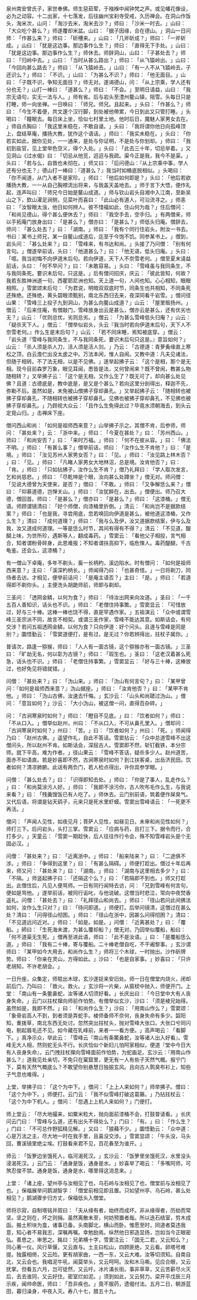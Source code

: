 泉州南安曾氏子，家世奉佛。师生惡茹荤，于襁褓中闻钟梵之声。或见幡花像设，必为之动容。十二出家，十七落发，后往幽州宝刹寺受戒，久历禅会。在洞山作饭头，淘米次，山问：​「淘沙去米，淘米去沙？​」师曰：​「沙米一时去。​」山曰：​「大众吃个甚么？​」师遂覆却米盆。山曰：​「据子因缘，合在德山。​」洞山一日问师：​「作甚么来？​」师曰：​「斫槽来。​」山曰：​「几斧斫成？​」师曰：​「一斧斫成。​」山曰：​「犹是这边事。那边事作么生？​」师曰：​「直得无下手处。​」山曰：​「犹是这边事。那边事作么生？​」师休去。师辞洞山，山曰：​「子甚处去？​」师曰：​「归岭中去。​」山曰：​「当时从甚么路出？​」师曰：​「从飞猿岭出。​」山曰：​「今回向甚么路去？​」师曰：​「从飞猿岭去。​」山曰：​「有一人不从飞猿岭去，子还识么？​」师曰：​「不识。​」山曰：​「为甚么不识？​」师曰：​「他无面目。​」山曰：​「子既不识，争知无面目？​」师无对。遂谒德山，问：​「从上宗乘，学人还有分也无？​」山打一棒曰：​「道甚么？​」师曰：​「不会。​」至明日请益，山曰：​「我宗无语句，实无一法与人。​」师有省。后与岩头至澧州鳌山镇，阻雪。头每日只是打睡，师一向坐禅。一日唤曰：​「师兄。师兄。且起来。​」头曰：​「作甚么？​」师曰：​「今生不着便，共文邃个汉行脚，到处被他帶累，今日到此又只管打睡。​」头喝曰：​「瞳眠去。每日床上坐，恰似七村里土地。他时后日，魔魅人家男女去在。​」师自点胸曰：​「我这里未稳在，不敢自谩。​」头曰：​「我将谓你他日向孤峰顶上，盘结草庵，播扬大教，犹作这个语话。​」师曰：​「我实未稳在。​」头曰：​「你若实如此，据你见处，一一通来，是处与你证明，不是处与你划却。​」师曰：​「我初到盐官，见上堂举色空义，得个入处。​」头曰：​「此去三十年，切忌举着。​」又见洞山《过水偈》曰：​「切忌从他觅，迢迢与我疏。渠今正是我，我今不是渠。​」头曰：​「若与么，自救也未彻在。​」师又曰：​「后问德山：『从上宗乘中事，学人还有分也无？』德山打一棒曰：『道甚么？』我当时如桶底脱相似。​」头喝曰：​「你不闻道，从门入者不是家珍。​」师曰：​「他后如何即是？​」头曰：​「他后若欲播扬大教，一一从自己胸襟流出将来，与我盖天盖地去。​」师于言下大悟，便作礼起，连声叫曰：​「师兄今日始是鳌山成道。​」师与钦山岩头自湘中入江南，至新吴山之下，欽山濯足涧侧，见菜叶而喜曰：​「此山必有道人，可沿流寻之。​」师恚曰：​「汝智眼太浊，他日如何辨人。彼不惜福如此，住山何为哉？​」住后僧问：​「和尚见德山，得个甚么便休去？​」师曰：​「我空手去，空手归。​」有两僧来，师以手拓庵门放身出曰：​「是甚么？​」僧亦曰：​「是甚么？​」师低头归庵。僧辞去，师问：​「甚么处去？​」曰：​「湖南。​」师曰：​「我有个同行住岩头，附汝一书去。书曰：某书上师兄，某一自鳌山成道后，迄至于今饱不饥。同参某书上。​」僧到，岩头问：​「甚么处来？​」曰：​「雪峰来，有书达和尚。​」头接了乃问僧：​「别有何言句。​」僧遂举前话，头曰：​「他道甚么？​」曰：​「他无语，低头归庵。​」头曰：​「噫。我当初悔不向伊道末后句。若向伊道，天下人不奈雪老何。​」僧至夏末请益前话，头曰：​「何不早问？​」曰：​「未敢容易。​」头曰：​「雪峰虽与我同条生，不与我同条死。要识末后句，只这是。​」后有僧问招庆，庆云：​「彼此皆知，何故？我若东胜神洲道一句，西瞿耶尼洲也知。天上道一句，人间也知。心心相知，眼眼相照。​」雪窦颂末后句：​「为君说，明暗双双底时节，同条生也共相知，不同条死还殊绝。还殊绝，黄头碧眼须甄别，南北东西归去来，夜深同看千岩雪。​」僧问径山果：​「雪峰三上投子九到洞山，为甚么向鳌山成道？​」山云：​「屋里贩扬州。​」僧云：​「后来住庵，有僧敲门，雪峰放身出云是甚么，僧亦云是甚么，还有优劣也无？​」山云：​「优则总优，劣则总劣。​」僧云：​「为甚么雪峰低头归庵？​」山云：​「疑杀天下人。​」僧云：​「僧举似岩头，头云『我当时若向伊道末后句，天下人不奈雪老何。』作么生是末后句？​」山云：​「若不同床睡，焉知被底穿。​」僧云：​「岩头道『雪峰与我同条生，不与我同条死，要识末后句只这是。』意旨如何？​」山云：​「杀人须是杀人刀，活人须是活人剑。​」乃云：​「古德道：青萝夤缘直上寒松之顶，白云澹伫出没太虗之中。万法本闲，惟人自闹。又教中道：凡夫见诸法，但随于相转。不了法无相，以是不见佛。​」遂举起拂子云：​「这个是相，那个是无相。现今目前森罗万象，眼见耳闻，悉皆是法，又何曾闹来？既不曾闹，教甚么物随相转？​」又举拂子云：​「这个是无相，又作么生了？既无可了，却向甚么处见佛？且道：古德底是，教中底是，是又是个甚么？若向这里分剖得出，释迦不先，弥勒不后。虽然如是，未免被山僧拂子穿却鼻孔。​」又举起拂子云：​「随相转也被拂子穿却鼻孔，不随相转也被拂子穿却鼻孔。见佛也被拂子穿却鼻孔，不见佛也被拂子穿却鼻孔。​」乃顾视大众云：​「且作么生免得此过？毕竟水须朝海去，到头云定覓山归。​」击禅床下座。

僧问西山和尚：​「如何是祖师西来意？​」山举拂子示之。其僧不肯，后参师，师问：​「甚处来？​」云：​「浙中来。​」师曰：​「今夏在甚处？​」曰：​「苏州西山。​」师曰：​「和尚安否？​」曰：​「来时万福。​」师曰：​「何不在彼从容。​」曰：​「佛法不明。​」师曰：​「有甚么事？​」僧举前话，师曰：​「汝作么生不肯他？​」曰：​「是境。​」师曰：​「汝见苏州人家男女否？​」曰：​「见。​」师曰：​「汝见路上林木否？​」曰：​「见。​」师曰：​「凡睹人家男女大地林沼，总是境。汝肯他否？​」曰：​「肯。​」师曰：​「只如拈拂子，汝作么生不肯？​」僧乃礼拜曰：​「学人取次发言，乞和尚慈悲。​」师曰：​「尽乾坤是个眼，汝向甚么处蹲坐？​」僧无对。师问僧：​「见说大德曾为天使来，是否？​」僧曰：​「不敢。​」师曰：​「又争解恁么来？​」僧曰：​「仰慕道德，岂惮关山。​」师曰：​「汝犹醉在，出去。​」僧便出。师乃召大德，僧回首。师曰：​「是甚么？​」僧亦曰：​「是甚么？​」师曰：​「这漆桶。​」僧无语。师顾谓镜清曰：​「好个师僧，向漆桶里折倒。​」清云：​「和尚岂不是据款结案？​」师曰：​「也是我，寻尝用底，忽若唤回向伊道是甚么，被他道这漆桶，又作么生？​」清曰：​「成何道理？​」师曰：​「我与么及伊，汝又道据款结案，伊与么及我，汝又道成何道理。一等是恁么时节，其间有得有不得？​」清云：​「不见道，醍醐上味，为世所珍，遇斯等人，翻成毒药。​」雪窦云：​「看他父子相投，言气相合，知者谓粉骨碎身，此恩难报；不知者谓扶高抑下，临危悚人。毒药醍醐，千古龟鉴。还会么，这漆桶？​」

有一僧山下卓庵，多年不剃头，畜一长柄杓，溪边陷水。时有僧问：​「如何是祖师西来意？​」主曰：​「溪深杓柄长。​」师闻得乃曰：​「也甚奇怪。​」一日将剃刀，同侍者去访。才相见，便举前话问：​「是庵主语否？​」主曰：​「是。​」师曰：​「若道得即不剃你头。​」主便洗头胡跪师前，师即与剃却。

三圣问：​「透网金鳞，以何为食？​」师曰：​「待汝出网来向汝道。​」圣曰：​「一千五百人善知识，话头也不识。​」师曰：​「老僧住持事繁。​」雪窦显云：​「可惜放过，好与三十棒。这棒一棒也饶不得，直是罕遇作家。​」五祖演云：​「众中或谓雪峰三圣宗派不同，故言不相契。或谓三圣作家，雪峰不能达其意。如斯话会，有何交涉？若问五祖透网金鳞，以何为食？只向伊道：好个问头。且道与雪峰是同是别？​」圜悟勤云：​「雪窦道便打，是有过，是无过？你若辨得出，拄杖子属你。​」

普请次，路逢一猕猴，师曰：​「人人有一面古镜，这个猕猴亦有一面古镜。​」三圣曰：​「旷劫无名，何以彰为古镜？​」师曰：​「瑕生也。​」圣曰：​「这老汉着甚么死急，话头也不识。​」师曰：​「老僧住持事繁。​」雪窦显云：​「好与三十棒，这棒放过，也好免见将错就错。​」

问僧：​「甚处来？​」曰：​「沩山来。​」师曰：​「沩山有何言句？​」曰：​「某甲曾问：『如何是祖师西来意？』沩山据座。​」师曰：​「汝肯他否？​」曰：​「某甲不肯他。​」师曰：​「沩山古佛，汝速去忏悔。​」玄沙云：​「山头和尚蹉过沩山。​」僧问：​「意旨如何？​」沙云：​「大小沩山，被这僧一问，直得百杂碎。​」

问：​「古涧寒泉时如何？​」师曰：​「瞪目不见底。​」曰：​「饮者如何？​」师曰：​「不从口入。​」僧举似赵州，州曰：​「不从口入，不可从鼻孔里入。​」僧却问：​「古涧寒泉时如何？​」州曰：​「苦。​」曰：​「饮者如何？​」州曰：​「死。​」师闻得乃曰：​「赵州古佛。​」遥望作礼，自此不答话。雪窦拈云：​「众中总道雪峰不出这僧问头，所以赵州不肯。如斯话会，深屈古人。雪窦即不然，斩钉截铁，本分宗师。就下平高，难为作者。​」径山果云：​「雪峰不答话，疑杀多少人。赵州道苦，面赤不如语直。若是妙喜即不然，古涧寒泉时如何？到江扶客桌，出岳济民田。饮者如何？清凉肺腑。此话有两负门，若人检点得出，许你具参学眼。​」

问僧：​「甚么处去？​」曰：​「识得即知去处。​」师曰：​「你是了事人，乱走作么？​」曰：​「和尚莫涂污人好。​」师曰：​「我即不涂污你，古人吹布毛作么生，与我说来看？​」曰：​「残羹馊饭已有人吃了。​」师休去。云门别前语，筑着便作屎臭气。又代后语，将谓是钻天鹞子，元来只是死水里虾蟆。雪窦出雪峰语云：​「一死更不再活。​」

僧问：​「声闻人见性，如夜见月；菩萨人见性，如昼见日。未审和尚见性如何？​」师打三下。后问岩头，头打三掌。雪窦云：​「应病与药，且打三下。据令而行，合打多少。​」天童云：​「雪窦一期趁快，后人往往作行令会，殊不知雪峰岩头是个无固必汉。​」

问僧：​「甚处来？​」曰：​「近离浙中。​」师曰：​「船来陆来？​」曰：​「二途俱不涉。​」师曰：​「争得到这里？​」曰：​「有甚么隔碍。​」师便打趁出。僧过十年后再来，师又问：​「甚处来？​」曰：​「湖南。​」师曰：​「湖南与这里相去多少？​」曰：​「不隔。​」师竖起拂子曰：​「还隔这个么？​」曰：​「若隔即不到也。​」师又打趁出。此僧住后，凡见人便骂师。一日有同行闻特去访，问：​「兄到雪峰有何言句，便如是骂他。​」遂举前话，被同行诟叱，与他说破。这僧当时悲泣，常向中夜焚香遥礼。问僧：​「甚处去？​」曰：​「礼拜径山和尚去。​」师曰：​「径山若问此间佛法如何，汝作么生只对？​」曰：​「待问即道。​」师便打。后举问镜清，这僧过在甚么处？清曰：​「问得径山彻困。​」师曰：​「径山在浙中，因甚么问得彻困？​」清曰：​「不见道远问近对。​」师曰：​「如是。如是。​」问僧：​「近离甚处？​」曰：​「覆船。​」師曰：​「生死海未渡，为甚么覆却船？​」僧无对。乃回举似覆船，船曰：​「何不道渠无生死。​」僧再至进此语，师曰：​「此不是汝语。​」曰：​「是覆船恁么道。​」师曰：​「我有二十棒，寄与覆船。二十棒老僧自吃，不干阇黎事。​」玄沙谓师曰：​「某甲如今大用去，和尚作么生？​」师将三个木球，一时抛出。沙作斫牌势。师曰：​「你亲在灵山，方得如此。​」沙曰：​「也是自家事。​」妙喜曰：​「只许老胡知，不许老胡会。​」

一日升座，众集定，师辊出木球，玄沙遂捉来安旧处。师一日在僧堂内烧火，闭却前后门，乃叫曰：​「救火。救火。​」玄沙将一片柴，从窗棂中抛入，师便开门。上堂：​「南山有一条鳖鼻蛇，汝等诸人切须好看。​」长庆出曰：​「今日堂中大有人丧身失命。​」云门以拄杖撺向师前作怕势。有僧举似玄沙，沙曰：​「须是棱兄始得。虽然如是，我即不然。​」曰：​「和尚作么生？​」沙曰：​「用南山作么？​」雪窦颂：​「象骨岩高人不到，到者须是弄蛇手。棱师备师不奈何，丧身失命有多少。韶阳知，重拨草，南北东西无处讨。忽然突出拄杖头，抛对雪峰大张口。大张口兮同闪电，剔起眉毛还不见。如今藏在乳峰前，来者一一看方便。​」高声喝云：​「看脚下。​」真净示众，举此云：​「雪峰云『南山有条鱉鼻蛇，汝等诸人出入好看』。雪峰无大人相，然则蛇无头不行。长庆恰似个新妇儿怕阿家相似，便道『堂中今日大有人丧身失命』，云门拽拄杖撺向雪峰面前作怕势，为蛇画足。玄沙云：『用南山作甚么？』道我见处亲切，不免只在窠窟里，更无有一人有些子天然气概。报宁门下，莫有天然气概底么？不敢望你别悬慧日独振玄风。且向古人鹘臭布衫上，知些子气息也难得。​」

上堂，举拂子曰：​「这个为中下。​」僧问：​「上上人来如何？​」师举拂子。僧曰：​「这个为中下。​」师便打。云门云：​「我不似雪峰打破这葛藤。​」乃拈拄杖云：​「这个为中下机人。​」僧问：​「忽遇上上机人来如何？​」门便打。

师上堂云：​「尽大地撮来，如粟米粒大，抛向面前漆桶不会，打鼓普请看。​」长庆问云门曰：​「雪峰与么道，还有出头不得处么？​」门曰：​「有。​」曰：​「作么生？​」门曰：​「不可总作野狐精见解。​」又曰：​「狼藉不少。​」圜悟勤云：​「众中道：心是万法之主，尽大地一时在我手里，且喜没交涉。​」雪窦显颂：​「牛头没，马头回，曹溪镜里绝尘埃。打鼓看来君不见，百花春至为谁开。​」

师云：​「饭箩边坐饿死人，临河渴死汉。​」玄沙云：​「饭箩里坐饿死汉，水里没头浸渴死汉。​」云门云：​「通身是饭，通身是水。​」妙喜举了喝云：​「多嘴阿师，可煞忍俊不禁。通身是饭，通身是水，哪里得这消息来。​」

上堂：​「诸上座，望州亭与汝相见了也，乌石岭与汝相见了也，僧堂前与汝相见了也。​」保福展举问鹅湖智孚：​「僧堂前相见即且置。只如望州亭、乌石岭，甚么处相见？​」鹅湖骤步归方丈，保福低头入僧堂。

师将示寂，自制塔铭并叙曰：​「夫从缘有者，始终而成坏。非从缘得者，历劫而常坚。坚之则在，坏之则捐。虽然离散未至，何妨预置者哉。所以迭石结室，剪木成函。搬土积块为龛，诸事已备。头南脚北，横山而卧。惟愿至时，同道者莫违我意，知心者不易我志，深嘱再嘱。幸勉励焉。纵然他日邪造显扬，岂如当今正眼密弘。善思之，审思之。銘曰：兄弟横十字，雪窦注云：​「国无二君，又云知么？​」同心著一仪。风行草偃，又云直与。土主曰松山，四顾匪绝，又云看。卵塔号难提。独露相倚，又云险。更有胡家曲，一西一东，又云大难。汝等切须知。自南自北，又云会也。我唱泥牛吼，闻莫举头，又云呵呵。汝和木马嘶。见应合眼，又云抚掌。但看五六月，岂可徒然，又云吁。冰片滿长街。事非草草，又云苦薪尽火灭后，去去谁同，又云好住。密室烂如泥。​」须到如此，又云努力。梁开平戊辰三月示疾，闽帅命医，师曰：​「吾非疾也。​」竟不服药，遗偈付法。五月二日，朝游蓝田，暮归澡身，中夜入灭。寿八十七，腊五十九。
